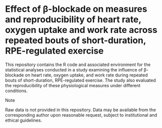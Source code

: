 # Effect of β-blockade on measures and reproducibility of heart rate, oxygen uptake and work rate across repeated bouts of short-duration, RPE-regulated exercise

This repository contains the R code and associated environment for the statistical analyses conducted in a study examining the influence of β-blockade on heart rate, oxygen uptake, and work rate during repeated bouts of short-duration, RPE-regulated exercise. The study also evaluated the reproducibility of these physiological measures under different conditions.

> [!NOTE]
> Raw data is not provided in this repository. Data may be available from the corresponding author upon reasonable request, subject to institutional and ethical guidelines.
